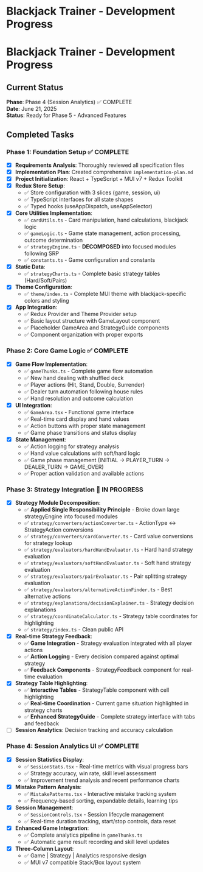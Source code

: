 # Blackjack Trainer - Development Progress

# Blackjack Trainer - Development Progress

## Current Status
**Phase**: Phase 4 (Session Analytics) ✅ COMPLETE  
**Date**: June 21, 2025  
**Status**: Ready for Phase 5 - Advanced Features

## Completed Tasks

### Phase 1: Foundation Setup ✅ COMPLETE
- [x] **Requirements Analysis**: Thoroughly reviewed all specification files
- [x] **Implementation Plan**: Created comprehensive `implementation-plan.md`
- [x] **Project Initialization**: React + TypeScript + MUI v7 + Redux Toolkit
- [x] **Redux Store Setup**: 
  - ✅ Store configuration with 3 slices (game, session, ui)
  - ✅ TypeScript interfaces for all state shapes
  - ✅ Typed hooks (useAppDispatch, useAppSelector)
- [x] **Core Utilities Implementation**:
  - ✅ `cardUtils.ts` - Card manipulation, hand calculations, blackjack logic
  - ✅ `gameLogic.ts` - Game state management, action processing, outcome determination
  - ✅ `strategyEngine.ts` - **DECOMPOSED** into focused modules following SRP
  - ✅ `constants.ts` - Game configuration and constants
- [x] **Static Data**: 
  - ✅ `strategyCharts.ts` - Complete basic strategy tables (Hard/Soft/Pairs)
- [x] **Theme Configuration**: 
  - ✅ `theme/index.ts` - Complete MUI theme with blackjack-specific colors and styling
- [x] **App Integration**:
  - ✅ Redux Provider and Theme Provider setup
  - ✅ Basic layout structure with GameLayout component
  - ✅ Placeholder GameArea and StrategyGuide components
  - ✅ Component organization with proper exports

### Phase 2: Core Game Logic ✅ COMPLETE
- [x] **Game Flow Implementation**:
  - ✅ `gameThunks.ts` - Complete game flow automation
  - ✅ New hand dealing with shuffled deck
  - ✅ Player actions (Hit, Stand, Double, Surrender)
  - ✅ Dealer turn automation following house rules
  - ✅ Hand resolution and outcome calculation
- [x] **UI Integration**:
  - ✅ `GameArea.tsx` - Functional game interface
  - ✅ Real-time card display and hand values
  - ✅ Action buttons with proper state management
  - ✅ Game phase transitions and status display
- [x] **State Management**:
  - ✅ Action logging for strategy analysis
  - ✅ Hand value calculations with soft/hard logic
  - ✅ Game phase management (INITIAL → PLAYER_TURN → DEALER_TURN → GAME_OVER)
  - ✅ Proper action validation and available actions

### Phase 3: Strategy Integration 🚧 IN PROGRESS
- [x] **Strategy Module Decomposition**: 
  - ✅ **Applied Single Responsibility Principle** - Broke down large strategyEngine into focused modules
  - ✅ `strategy/converters/actionConverter.ts` - ActionType ↔ StrategyAction conversions
  - ✅ `strategy/converters/cardConverter.ts` - Card value conversions for strategy lookup
  - ✅ `strategy/evaluators/hardHandEvaluator.ts` - Hard hand strategy evaluation
  - ✅ `strategy/evaluators/softHandEvaluator.ts` - Soft hand strategy evaluation  
  - ✅ `strategy/evaluators/pairEvaluator.ts` - Pair splitting strategy evaluation
  - ✅ `strategy/evaluators/alternativeActionFinder.ts` - Best alternative actions
  - ✅ `strategy/explanations/decisionExplainer.ts` - Strategy decision explanations
  - ✅ `strategy/coordinateCalculator.ts` - Strategy table coordinates for highlighting
  - ✅ `strategy/index.ts` - Clean public API
- [x] **Real-time Strategy Feedback**: 
  - ✅ **Game Integration** - Strategy evaluation integrated with all player actions
  - ✅ **Action Logging** - Every decision compared against optimal strategy
  - ✅ **Feedback Components** - StrategyFeedback component for real-time evaluation
- [x] **Strategy Table Highlighting**: 
  - ✅ **Interactive Tables** - StrategyTable component with cell highlighting
  - ✅ **Real-time Coordination** - Current game situation highlighted in strategy charts
  - ✅ **Enhanced StrategyGuide** - Complete strategy interface with tabs and feedback
- [ ] **Session Analytics**: Decision tracking and accuracy calculation

### Phase 4: Session Analytics UI ✅ COMPLETE
- [x] **Session Statistics Display**:
  - ✅ `SessionStats.tsx` - Real-time metrics with visual progress bars
  - ✅ Strategy accuracy, win rate, skill level assessment
  - ✅ Improvement trend analysis and recent performance charts
- [x] **Mistake Pattern Analysis**:
  - ✅ `MistakePatterns.tsx` - Interactive mistake tracking system
  - ✅ Frequency-based sorting, expandable details, learning tips
- [x] **Session Management**:
  - ✅ `SessionControls.tsx` - Session lifecycle management
  - ✅ Real-time duration tracking, start/stop controls, data reset
- [x] **Enhanced Game Integration**:
  - ✅ Complete analytics pipeline in `gameThunks.ts`
  - ✅ Automatic game result recording and skill level updates
- [x] **Three-Column Layout**:
  - ✅ Game | Strategy | Analytics responsive design
  - ✅ MUI v7 compatible Stack/Box layout system
